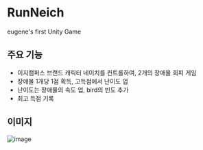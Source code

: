 # RunNeich
eugene's first Unity Game

## 주요 기능

- 이지캠퍼스 브랜드 캐릭터 네이치를 컨트롤하여, 2개의 장애물 회피 게임
- 장애물 1개당 1점 획득, 고득점에서 난이도 업
- 난이도는 장애물의 속도 업, bird의 빈도 추가
- 최고 득점 기록

## 이미지
![image](https://github.com/eugenehyunjin/RunNeich/assets/82347433/6dad87da-87cf-42da-9d57-b3bddd691637)
